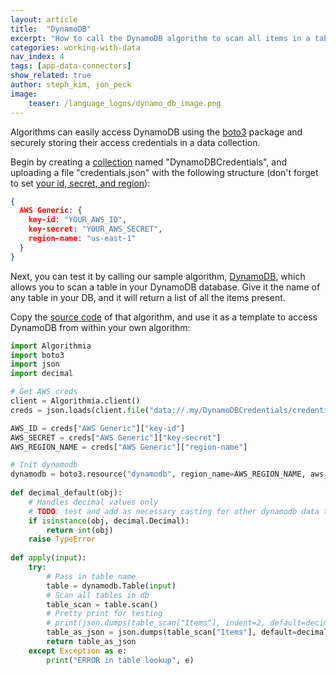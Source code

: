 ```yaml
---
layout: article
title:  "DynamoDB"
excerpt: "How to call the DynamoDB algorithm to scan all items in a table in your DynamoDB"
categories: working-with-data
nav_index: 4
tags: [app-data-connectors]
show_related: true
author: steph_kim, jon_peck
image:
    teaser: /language_logos/dynamo_db_image.png 
---
```


Algorithms can easily access DynamoDB using the [boto3](https://aws.amazon.com/sdk-for-python/) package and securely storing their access credentials in a data collection.

Begin by creating a [collection]({{site.url}}/data/hosted/) named "DynamoDBCredentials", and uploading a file "credentials.json" with the following structure (don't forget to set [your id, secret, and region](https://console.aws.amazon.com/iam/home?#/security_credentials)):

```json
{
  AWS Generic: {
    key-id: "YOUR_AWS_ID",
    key-secret: "YOUR_AWS_SECRET",
    region-name: "us-east-1"
  }
}
```

Next, you can test it by calling our sample algorithm, [DynamoDB]({{site.url}}/algorithms/util/DynamoDB/), which allows you to scan a table in your DynamoDB database. Give it the name of any table in your DB, and it will return a list of all the items present.

Copy the [source code]({{site.url}}/algorithms/util/DynamoDB/source) of that algorithm, and use it as a template to access DynamoDB from within your own algorithm:

```python
import Algorithmia
import boto3
import json
import decimal

# Get AWS creds
client = Algorithmia.client()
creds = json.loads(client.file("data://.my/DynamoDBCredentials/credentials.json").getString())

AWS_ID = creds["AWS Generic"]["key-id"]
AWS_SECRET = creds["AWS Generic"]["key-secret"]
AWS_REGION_NAME = creds["AWS Generic"]["region-name"]

# Init dynamodb
dynamodb = boto3.resource("dynamodb", region_name=AWS_REGION_NAME, aws_access_key_id=AWS_ID, aws_secret_access_key=AWS_SECRET)
        
def decimal_default(obj):
    # Handles decimal values only
    # TODO: test and add as necessary casting for other dynamodb data types
    if isinstance(obj, decimal.Decimal):
        return int(obj)
    raise TypeError
 
def apply(input):
    try:
        # Pass in table name
        table = dynamodb.Table(input)
        # Scan all tables in db
        table_scan = table.scan()
        # Pretty print for testing
        # print(json.dumps(table_scan["Items"], indent=2, default=decimal_default))
        table_as_json = json.dumps(table_scan["Items"], default=decimal_default)
        return table_as_json
    except Exception as e:
        print("ERROR in table lookup", e)

``` 


